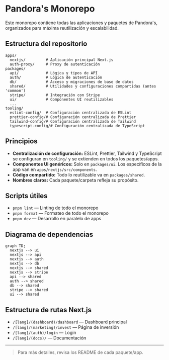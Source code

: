 # Pandora's Monorepo

Este monorepo contiene todas las aplicaciones y paquetes de Pandora's, organizados para máxima reutilización y escalabilidad.

## Estructura del repositorio

```
apps/
  nextjs/         # Aplicación principal Next.js
  auth-proxy/     # Proxy de autenticación
packages/
  api/            # Lógica y tipos de API
  auth/           # Lógica de autenticación
  db/             # Acceso y migraciones de base de datos
  shared/         # Utilidades y configuraciones compartidas (antes 'common')
  stripe/         # Integración con Stripe
  ui/             # Componentes UI reutilizables
  ...
tooling/
  eslint-config/  # Configuración centralizada de ESLint
  prettier-config/# Configuración centralizada de Prettier
  tailwind-config/# Configuración centralizada de Tailwind
  typescript-config/# Configuración centralizada de TypeScript
```

## Principios
- **Centralización de configuración:** ESLint, Prettier, Tailwind y TypeScript se configuran en `tooling/` y se extienden en todos los paquetes/apps.
- **Componentes UI genéricos:** Solo en `packages/ui`. Los específicos de la app van en `apps/nextjs/src/components`.
- **Código compartido:** Todo lo reutilizable va en `packages/shared`.
- **Nombres claros:** Cada paquete/carpeta refleja su propósito.

## Scripts útiles

- `pnpm lint` — Linting de todo el monorepo
- `pnpm format` — Formateo de todo el monorepo
- `pnpm dev` — Desarrollo en paralelo de apps

## Diagrama de dependencias

```mermaid
graph TD;
  nextjs --> ui
  nextjs --> api
  nextjs --> auth
  nextjs --> db
  nextjs --> shared
  nextjs --> stripe
  api --> shared
  auth --> shared
  db --> shared
  stripe --> shared
  ui --> shared
```

## Estructura de rutas Next.js
- `/[lang]/(dashboard)/dashboard` — Dashboard principal
- `/[lang]/(marketing)/invest` — Página de inversión
- `/[lang]/(auth)/login` — Login
- `/[lang]/(docs)/` — Documentación

---

> Para más detalles, revisa los README de cada paquete/app.